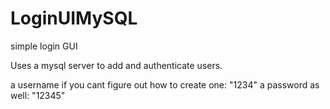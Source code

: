 # LoginUIMySQL

simple login GUI 

Uses a mysql server to add and authenticate users.

a username if you cant figure out how to create one: "1234"
a password as well: "12345"

